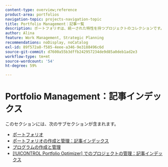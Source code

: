```yaml
---
content-type: overview;reference
product-area: portfolios
navigation-topic: projects-navigation-topic
title: Portfolio Management：記事一覧
description: ポートフォリオは、統一された特性を持つプロジェクトのコレクションです。ポートフォリオ管理について詳しくは、次の節を参照してください。
author: Alina
feature: Work Management, Strategic Planning
recommendations: noDisplay, noCatalog
exl-id: 89f572a8-f585-4eee-a346-9e3188496c6d
source-git-commit: d7600a55b3dffb242957234de9d85a0deb1ad2e3
workflow-type: tm+mt
source-wordcount: '54'
ht-degree: 59%

---
```


# Portfolio Management：記事インデックス

このセクションには、次のサブセクションが含まれます。

* [ポートフォリオ](../../manage-work/portfolios/portfolios-overview/portfolio-overview-1.md)
* [ポートフォリオの作成と管理：記事インデックス](../../manage-work/portfolios/create-and-manage-portfolios/create-and-manage-portfolios.md)
* [プログラムの作成と管理](../../manage-work/portfolios/create-and-manage-programs/create-and-manage-programs.md)
* [[!UICONTROL Portfolio Optimizer] でのプロジェクトの管理：記事インデックス](../../manage-work/portfolios/portfolio-optimizer/manage-projects-in-portfolio-optimizer.md)
